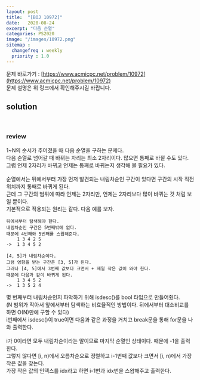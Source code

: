 ```yaml
---
layout: post
title:  "[BOJ 10972]"
date:   2020-08-24
excerpt: "다음 순열"
categories: PS2020
image: "/images/10972.png"
sitemap :
  changefreq : weekly
  priority : 1.0
---
```


문제 바로가기 : [https://www.acmicpc.net/problem/10972](https://www.acmicpc.net/problem/10972)<br>
문제 설명은 위 링크에서 확인해주시길 바랍니다.
<br>
## solution
<script src="https://gist.github.com/yooniversal/edf7f717d047aa51b876bb0e5dc0ad25.js"></script>
<br>

### review
1~N의 순서가 주어졌을 때 다음 순열을 구하는 문제다.<br>
다음 순열로 넘어갈 때 바뀌는 자리는 최소 2자리이다. 많으면 통째로 바뀔 수도 있다.<br>
그럼 언제 2자리가 바뀌고 언제는 통째로 바뀌는지 생각해 볼 필요가 있다.<br>
<br>
순열에서는 뒤에서부터 가장 먼저 발견되는 내림차순인 구간이 있다면 구간의 시작 직전 위치까지 통째로 바뀌게 된다.<br>
근데 그 구간의 범위에 따라 언제는 2자리만, 언제는 2자리보다 많이 바뀌는 것 처럼 보일 뿐이다.<br>
기본적으로 적용되는 원리는 같다. 다음 예를 보자.<br>
```
뒤에서부터 탐색해야 한다.
내림차순인 구간은 5번째밖에 없다.
때문에 4번째와 5번째를 스왑해준다.
    1 3 4 2 5
->  1 3 4 5 2

[4, 5]가 내림차순이다.
그럼 영향을 받는 구간은 [3, 5]가 된다.
그러나 [4, 5]에서 3번째 값보다 크면서 + 제일 작은 값이 와야 한다.
때문에 다음과 같이 바뀌게 된다.
    1 3 4 5 2
->  1 3 5 2 4
```
몇 번째부터 내림차순인지 파악하기 위해 isdesc()를 bool 타입으로 만들어줬다.<br>
(N 범위가 작아서 앞에서부터 탐색하는 비효율적인 방법이다. 뒤에서부터 대소비교를 하면 O(N)만에 구할 수 있다)<br>
i번째에서 isdesc()이 true이면 다음과 같은 과정을 거치고 break문을 통해 for문을 나와 출력한다.<br>
<br>
i가 0이라면 모두 내림차순이라는 말이므로 마지막 순열인 상태이다. 때문에 -1을 출력한다.<br>
그렇지 않다면 [i, n)에서 오름차순으로 정렬하고 i-1번째 값보다 크면서 [i, n)에서 가장 작은 값을 찾는다.<br>
가장 작은 값의 인덱스를 idx라고 하면 i-1번과 idx번을 스왑해주고 출력한다.


<script src="https://utteranc.es/client.js"
        repo="yooniversal/blog-comments"
        issue-term="pathname"
        theme="github-light"
        crossorigin="anonymous"
        async>
</script>
